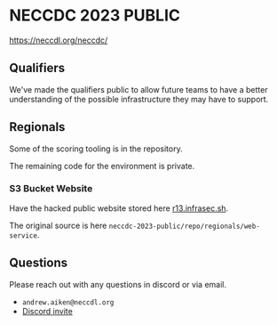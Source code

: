 # NECCDC 2023 PUBLIC

https://neccdl.org/neccdc/

## Qualifiers

We've made the qualifiers public to allow future teams to have a better understanding of the possible infrastructure they may have to support.

## Regionals

Some of the scoring tooling is in the repository.

The remaining code for the environment is private.

### S3 Bucket Website

Have the hacked public website stored here [r13.infrasec.sh](r13.infrasec.sh).

The original source is here `neccdc-2023-public/repo/regionals/web-service`.

## Questions

Please reach out with any questions in discord or via email.

- `andrew.aiken@neccdl.org`
- [Discord invite](https://discord.gg/rFGqjGwXNX)
